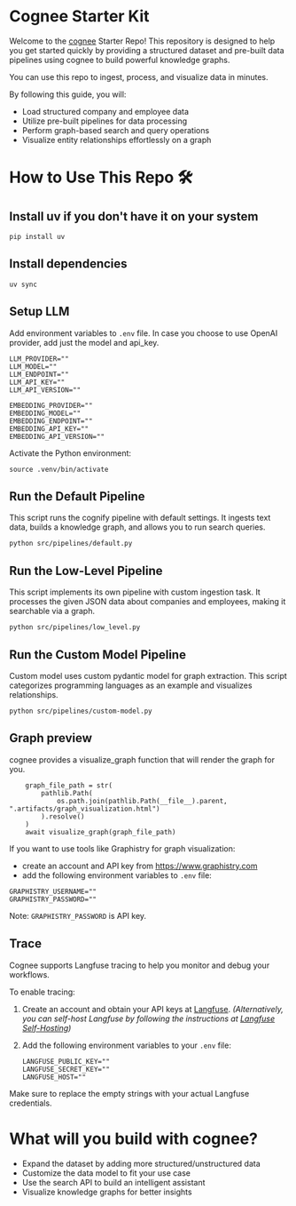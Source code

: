 # Cognee Starter Kit
Welcome to the <a href="https://github.com/topoteretes/cognee">cognee</a> Starter Repo! This repository is designed to help you get started quickly by providing a structured dataset and pre-built data pipelines using cognee to build powerful knowledge graphs.

You can use this repo to ingest, process, and visualize data in minutes.

By following this guide, you will:

- Load structured company and employee data
- Utilize pre-built pipelines for data processing
- Perform graph-based search and query operations
- Visualize entity relationships effortlessly on a graph

# How to Use This Repo 🛠

## Install uv if you don't have it on your system
```
pip install uv
```
## Install dependencies
```
uv sync
```

## Setup LLM
Add environment variables to `.env` file.
In case you choose to use OpenAI provider, add just the model and api_key.
```
LLM_PROVIDER=""
LLM_MODEL=""
LLM_ENDPOINT=""
LLM_API_KEY=""
LLM_API_VERSION=""

EMBEDDING_PROVIDER=""
EMBEDDING_MODEL=""
EMBEDDING_ENDPOINT=""
EMBEDDING_API_KEY=""
EMBEDDING_API_VERSION=""
```

Activate the Python environment:
```
source .venv/bin/activate
```

## Run the Default Pipeline

This script runs the cognify pipeline with default settings. It ingests text data, builds a knowledge graph, and allows you to run search queries.

```
python src/pipelines/default.py
```

## Run the Low-Level Pipeline

This script implements its own pipeline with custom ingestion task. It processes the given JSON data about companies and employees, making it searchable via a graph.

```
python src/pipelines/low_level.py
```

## Run the Custom Model Pipeline

Custom model uses custom pydantic model for graph extraction. This script categorizes programming languages as an example and visualizes relationships.

```
python src/pipelines/custom-model.py
```

## Graph preview

cognee provides a visualize_graph function that will render the graph for you.

```
    graph_file_path = str(
        pathlib.Path(
            os.path.join(pathlib.Path(__file__).parent, ".artifacts/graph_visualization.html")
        ).resolve()
    )
    await visualize_graph(graph_file_path)
```
If you want to use tools like Graphistry for graph visualization:
- create an account and API key from https://www.graphistry.com
- add the following environment variables to `.env` file:
```
GRAPHISTRY_USERNAME=""
GRAPHISTRY_PASSWORD=""
```
Note: `GRAPHISTRY_PASSWORD` is API key.

## Trace

Cognee supports Langfuse tracing to help you monitor and debug your workflows.

To enable tracing:

1. Create an account and obtain your API keys at [Langfuse](https://langfuse.com/).
   *(Alternatively, you can self-host Langfuse by following the instructions at [Langfuse Self-Hosting](https://langfuse.com/self-hosting))*

2. Add the following environment variables to your `.env` file:

    ```env
    LANGFUSE_PUBLIC_KEY=""
    LANGFUSE_SECRET_KEY=""
    LANGFUSE_HOST=""
    ```

Make sure to replace the empty strings with your actual Langfuse credentials.


# What will you build with cognee?

- Expand the dataset by adding more structured/unstructured data
- Customize the data model to fit your use case
- Use the search API to build an intelligent assistant
- Visualize knowledge graphs for better insights
